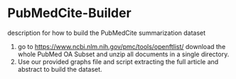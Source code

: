 # PubMedCite-Builder
description for how to build the PubMedCite summarization dataset

1. go to https://www.ncbi.nlm.nih.gov/pmc/tools/openftlist/ download the whole PubMed OA Subset and unzip all documents in a single directory.
2. Use our provided graphs file and script extracting the full article and abstract to build the dataset.
